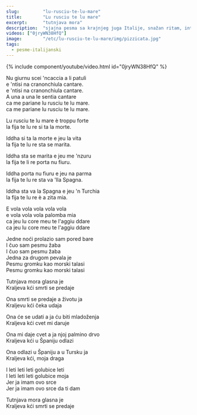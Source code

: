 ```yaml
---
slug:         "lu-rusciu-te-lu-mare"
title:        "Lu rusciu te lu mare"
excerpt:      "tutnjava mora"
description:  "sjajna pesma sa krajnjeg juga Italije, snažan ritam, interesantan tekst... Tekst na italijanskom i moj pokušaj prevoda."
videos: ["0jryWN38HfQ"] 
image:        "/etc/lu-rusciu-te-lu-mare/img/pizzicata.jpg"
tags:
  - pesme-italijanski
---
```


{% include component/youtube/video.html id="0jryWN38HfQ" %}

<div class="row">
<div class="col-sm-6">
<p>Nu giurnu scei 'ncaccia a li patuli<br>
e 'ntisi na cranonchiula cantare.<br>
e 'ntisi na cranonchiula cantare.<br>
A una a una le sentia cantare<br>
ca me pariane lu rusciu te lu mare.<br>
ca me pariane lu rusciu te lu mare.</p>
 
<p>Lu rusciu te lu mare è troppu forte<br>
la fija te lu re si ta la morte.</p>
 
<p>Iddha si ta la morte e jeu la vita<br>
la fija te lu re sta se marita.</p>
 
<p>Iddha sta se marita e jeu me 'nzuru<br>
la fija te li re porta nu fiuru.</p>
 
<p>Iddha porta nu fiuru e jeu na parma<br>
la fija te lu re sta va 'lla Spagna.</p>
 
<p>Iddha sta va la Spagna e jeu 'n Turchia<br>
la fija te lu re è a zita mia.</p>
 
<p>E vola vola vola vola vola<br>
e vola vola vola palomba mia<br>
ca jeu lu core meu te l'aggiu ddare<br>
ca jeu lu core meu te l'aggiu ddare﻿</p>
</div>

<div class="col-sm-6">
<p>Jedne noći prolazio sam pored bare<br>
I čuo sam pesmu žaba<br>
I čuo sam pesmu žaba<br>
Jedna za drugom pevala je<br>
Pesmu gromku kao morski talasi<br>
Pesmu gromku kao morski talasi</p>
 
<p>Tutnjava mora glasna je<br>
Kraljeva kći smrti se predaje</p>
 
<p>Ona smrti se predaje a životu ja<br>
Kraljevu kći čeka udaja</p>
 
<p>Ona će se udati a ja ću biti mladoženja<br>
Kraljeva kći cvet mi daruje</p>
 
<p>Ona mi daje cvet a ja njoj palmino drvo<br>
Kraljeva kći u Španiju odlazi</p>
 
<p>Ona odlazi u Španiju a u Tursku ja<br>
Kraljeva kći, moja draga</p>
 
<p>I leti leti leti golubice leti<br>
I leti leti leti golubice moja<br>
Jer ja imam ovo srce<br>
Jer ja imam ovo srce da ti dam</p>
 
<p>Tutnjava mora glasna je<br>
Kraljeva kći smrti se predaje</p>
</div>
</div>

 
 
